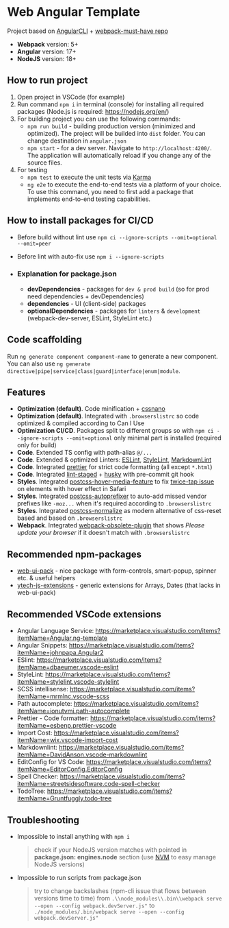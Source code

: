 # Web Angular Template

Project based on [AngularCLI](https://angular.io/cli) + [webpack-must-have repo](https://github.com/Yegorich555/webpack-must-have)

- **Webpack** version: 5+
- **Angular** version: 17+
- **NodeJS** version: 18+

## How to run project

1. Open project in VSCode (for example)
2. Run command `npm i` in terminal (console) for installing all required packages (Node.js is required: <https://nodejs.org/en/>)
3. For building project you can use the following commands:
   - `npm run build` - building production version (minimized and optimized). The project will be builded into `dist` folder. You can change destination in `angular.json`
   - `npm start` - for a dev server. Navigate to `http://localhost:4200/`. The application will automatically reload if you change any of the source files.
4. For testing
   - `npm test` to execute the unit tests via [Karma](https://karma-runner.github.io)
   - `ng e2e` to execute the end-to-end tests via a platform of your choice. To use this command, you need to first add a package that implements end-to-end testing capabilities.

## How to install packages for CI/CD

- Before build without lint use `npm ci --ignore-scripts --omit=optional --omit=peer`
- Before lint with auto-fix use `npm i --ignore-scripts`

- ### Explanation for package.json

  - **devDependencies** - packages for `dev & prod build` (so for prod need dependencies + devDependencies)
  - **dependencies** - UI (client-side) packages
  - **optionalDependencies** - packages for `linters` & `development` (webpack-dev-server, ESLint, StyleLint etc.)

## Code scaffolding

Run `ng generate component component-name` to generate a new component. You can also use `ng generate directive|pipe|service|class|guard|interface|enum|module`.

## Features

- **Optimization (default)**. Code minification + [cssnano](https://cssnano.co/)
- **Optimization (default)**. Integrated with `.browserslistrc` so code optimized & compiled according to Can I Use
- **Optimization CI/CD**. Packages split to different groups so with `npm ci --ignore-scripts --omit=optional` only minimal part is installed (required only for build)
- **Code**. Extended TS config with path-alias `@/...`
- **Code**. Extended & optimized Linters: [ESLint](https://www.npmjs.com/package/eslint), [StyleLint](https://www.npmjs.com/package/stylelint), [MarkdownLint](https://www.npmjs.com/package/markdownlint)
- **Code**. Integrated [prettier](https://www.npmjs.com/package/prettier) for strict code formatting (all except `*.html`)
- **Code**. Integrated [lint-staged](https://www.npmjs.com/package/lint-staged) + [husky](https://www.npmjs.com/package/husky) with pre-commit git hook
- **Styles**. Integrated [postcss-hover-media-feature](https://www.npmjs.com/package/postcss-hover-media-feature) to fix [twice-tap issue](https://css-tricks.com/annoying-mobile-double-tap-link-issue) on elements with hover effect in Safari
- **Styles**. Integrated [postcss-autoprefixer](https://www.npmjs.com/package/autoprefixer) to auto-add missed vendor prefixes like `-moz...` when it's required according to `.browserslistrc`
- **Styles**. Integrated [postcss-normalize](https://github.com/csstools/postcss-normalize) as modern alternative of css-reset based and based on `.browserslistrc`
- **Webpack**. Integrated [webpack-obsolete-plugin](https://www.npmjs.com/package/webpack-obsolete-plugin) that shows _Please update your browser_ if it doesn't match with `.browserslistrc`

## Recommended npm-packages

- [web-ui-pack](https://www.npmjs.com/package/web-ui-pack) - nice package with form-controls, smart-popup, spinner etc. & useful helpers
- [ytech-js-extensions](https://www.npmjs.com/package/ytech-js-extensions) - generic extensions for Arrays, Dates (that lacks in web-ui-pack)

## Recommended VSCode extensions

- Angular Language Service: <https://marketplace.visualstudio.com/items?itemName=Angular.ng-template>
- Angular Snippets: <https://marketplace.visualstudio.com/items?itemName=johnpapa.Angular2>
- ESlint: <https://marketplace.visualstudio.com/items?itemName=dbaeumer.vscode-eslint>
- StyleLint: <https://marketplace.visualstudio.com/items?itemName=stylelint.vscode-stylelint>
- SCSS intellisense: <https://marketplace.visualstudio.com/items?itemName=mrmlnc.vscode-scss>
- Path autocomplete: <https://marketplace.visualstudio.com/items?itemName=ionutvmi.path-autocomplete>
- Prettier - Code formatter: <https://marketplace.visualstudio.com/items?itemName=esbenp.prettier-vscode>
- Import Cost: <https://marketplace.visualstudio.com/items?itemName=wix.vscode-import-cost>
- Markdownlint: <https://marketplace.visualstudio.com/items?itemName=DavidAnson.vscode-markdownlint>
- EditConfig for VS Code: <https://marketplace.visualstudio.com/items?itemName=EditorConfig.EditorConfig>
- Spell Checker: <https://marketplace.visualstudio.com/items?itemName=streetsidesoftware.code-spell-checker>
- TodoTree: <https://marketplace.visualstudio.com/items?itemName=Gruntfuggly.todo-tree>

## Troubleshooting

- Impossible to install anything with `npm i`
  > check if your NodeJS version matches with pointed in **package.json: engines.node** section (use [NVM](https://github.com/coreybutler/nvm-windows/releases) to easy manage NodeJS versions)
- Impossible to run scripts from package.json
  > try to change backslashes (npm-cli issue that flows between versions time to time)
  > from `.\\node_modules\\.bin\\webpack serve --open --config webpack.devServer.js"`
  > to `./node_modules/.bin/webpack serve --open --config webpack.devServer.js"`
